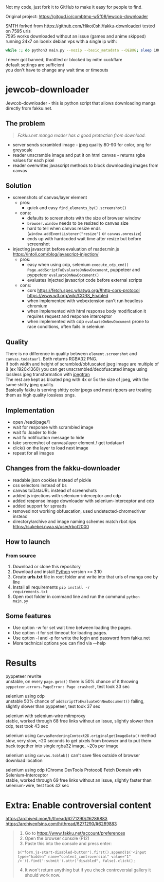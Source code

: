 Not my code, just fork it to GitHub to make it easy for people to find.

Original project: https://gitgud.io/combtmp-w5f08/jewcob-downloader

SMTH
forked from https://github.com/Hikot0shi/fakku-downloader/
tested on 7595 urls   
7595 works downloaded without an issue (games and anime skipped)   
running 24x7 on loonix debian vps with a single ip with:   
```bash
while :; do python3 main.py --nozip --basic_metadata --DEBUG; sleep 100; done
```
I never got banned, throttled or blocked by mitm cuckflare   
default settings are sufficient   
you don't have to change any wait time or timeouts   

# jewcob-downloader

Jewcob-downloader - this is python script that allows downloading manga directly from fakku.net.

## The problem

> *Fakku.net manga reader has a good protection from download.* 

- server sends scrambled image - jpeg quality 80-90 for color, png for greyscale
- reader unscramble image and put it on html canvas - returns rgba values for each pixel
- reader overwrites javascript methods to block downloading images from canvas

## Solution

- screenshots of canvas/layer element
  - pros:
    - quick and easy `find_elements_by().screenshot()`
  - cons:
    - defaults to screenshots with the size of browser window
    - `browser.window` needs to be resized to canvas size
	- hard to tell when canvas resize ends (`window.addEventListener("resize")` or `canvas.onresize`)
    - ends up with hardcoded wait time after resize but before screenshot
- injecting javascript before evaluation of reader.min.js https://intoli.com/blog/javascript-injection/  
  - pros:
    - easy when using cdp, selenium `execute_cdp_cmd()` `Page.addScriptToEvaluateOnNewDocument`, puppeteer and pyppeteer `evaluateOnNewDocument()`
    - evaluates injected javascript code before external scripts
  - cons:
    - cors https://fetch.spec.whatwg.org/#http-cors-protocol https://www.w3.org/wiki/CORS_Enabled 
    - when implemented with webextension can't run headless chromium  
    - when implemented with html response body modification it requires request and response interceptor 
    - when implemented with cdp `evaluateOnNewDocument` prone to race conditions, often fails in selenium

## Quality

There is no difference in quality between `element.screenshot` and `canvas.todataurl`.  Both returns RGBA32 PNG.  
If both width and height of scrambled/obfuscated jpeg image are multiple of 8 (ex 1920x1360) you can get unscrambled/deobfuscated image using lossless jpeg transformation with [jpegtran](https://jpegclub.org/jpegtran)  
The rest are kept as bloated png with 4x or 5x the size of jpeg, with the same shitty jpeg quality.  
Basically fakku is serving shitty color jpegs and most rippers are treating them as high quality lossless pngs. 

## Implementation
- open /read/page/1
- wait for response with scrambled image
- wait fo .loader to hide
- wait fo notification message to hide
- take screenshot of canvas/layer element / get todataurl
- click() on the layer to load next image
- repeat for all images

## Changes from the fakku-downloader
- readable json cookies instead of pickle
- css selectors instead of bs
- canvas toDataURL instead of screenshots
- added js injections with selenium-interceptor and cdp
- added response image downloader with selenium-interceptor and cdp
- added support for spreads
- removed not working obfuscation, used undetected-chromedriver instead
- directory/archive and image naming schemes match rbot rips https://sukebei.nyaa.si/user/rbot2000

## How to launch  

### From source  
1) Download or clone this repository
2) Download and install [Python](https://www.python.org/downloads/release)  version >= 3.10
3) Create **urls.txt** file in root folder and write into that urls of manga one by line
4) Install all requirements <code>pip install -r requirements.txt</code>
5) Open root folder in command line and run the command <code>python main.py</code>

## Some features
* Use option -w for set wait time between loading the pages.
* Use option -t for set timeout for loading pages.
* Use option -l and -p for write the login and password from fakku.net
* More technical options you can find via --help

# Results

pyppeteer rewrite  
unstable, on every `page.goto()` there is 50% chance of it throwing `pyppeteer.errors.PageError: Page crashed!`, test took 33 sec

selenium using cdp  
unstable 50% chance of `addScriptToEvaluateOnNewDocument()` failing, slightly slower than pyppeteer, test took 37 sec

selenium with selenium-wire mitmproxy  
stable, worked through 68 free links without an issue, slightly slower than cdp, test took 43 sec

selenium using `CanvasRenderingContext2D.originalgetImageData()` method  
slow, very slow, ~20 seconds to get pixels from browser and to put them back together into single rgba32 image, ~20s per image

selenium using `canvas.toblob()` can't save files outside of browser download location

selenium using cdp (Chrome DevTools Protocol) Fetch Domain with Selenium-Interceptor  
stable, worked through 69 free links without an issue, slightly faster than selenium-wire, test took 42 sec  

# Extra: Enable controversial content

https://archived.moe/h/thread/6271290/#6289883  
https://archiveofsins.com/h/thread/6271290/#6289883  

> 1. Go to https://www.fakku.net/account/preferences
> 2. Open the browser console (F12)
> 3. Paste this into the console and press enter:
> ```jquery
> $("form.js-start-disabled-button").first().append($('<input type="hidden" name="content_controversial" value="1" />')).find(':submit').attr("disabled", false).click();
> ```
> 4. It won't return anything but if you check controversial gallery it should work now.
